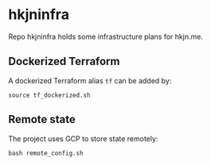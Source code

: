 hkjninfra
=======

Repo hkjninfra holds some infrastructure plans for hkjn.me.

## Dockerized Terraform

A dockerized Terraform alias `tf` can be added by:

```
source tf_dockerized.sh
```

## Remote state

The project uses GCP to store state remotely:

```
bash remote_config.sh
```